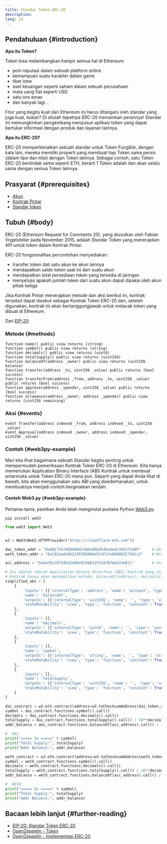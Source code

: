 ```yaml
---
title: Standar Token ERC-20
description:
lang: id
---
```


## Pendahuluan \{#introduction}

**Apa itu Token?**

Token bisa melambangkan hampir semua hal di Ethereum:

- poin reputasi dalam sebuah platform online
- kemampuan suatu karakter dalam game
- tiket lotre
- aset keuangan seperti saham dalam sebuah perusahaan
- mata uang fiat seperti USD
- satu ons emas
- dan banyak lagi...

Fitur yang begitu kuat dari Ethereum ini harus ditangani oleh standar yang juga kuat, bukan? Di situlah tepatnya ERC-20 memainkan perannya! Standar ini memungkinkan pengembang menyusun aplikasi token yang dapat bertukar informasi dengan produk dan layanan lainnya.

**Apa itu ERC-20?**

ERC-20 memperkenalkan sebuah standar untuk Token Fungible, dengan kata lain, mereka memiliki properti yang membuat tiap Token sama persis (dalam tipe dan nilai) dengan Token lainnya. Sebagai contoh, satu Token ERC-20 bertindak sama seperti ETH, berarti 1 Token adalah dan akan selalu sama dengan semua Token lainnya.

## Prasyarat \{#prerequisites}

- [Akun](/developers/docs/accounts)
- [Kontrak Pintar](/developers/docs/smart-contracts/)
- [Standar token](/developers/docs/standards/tokens/)

## Tubuh \{#body}

ERC-20 (Ethereum Request for Comments 20), yang diusulkan oleh Fabian Vogelsteller pada November 2015, adalah Standar Token yang menerapkan API untuk token dalam Kontrak Pintar.

ERC-20 fungsionalitas percontohan menyediakan:

- transfer token dati satu akun ke akun lainnya
- mendapatkan saldo token saat ini dari suatu akun
- mendapatkan total persediaan token yang tersedia di jaringan
- menyetujui apakah jumlah token dari suatu akun dapat dipakai oleh akun pihak ketiga

Jika Kontrak Pintar menerapkan metode dan aksi berikut ini, kontrak tersebut dapat disebut sebagai Kontrak Token ERC-20 dan, setelah digunakan, kontrak ini akan bertanggungjawab untuk melacak token yang dibuat di Ethereum.

Dari [EIP-20](https://eips.ethereum.org/EIPS/eip-20):

### Metode \{#methods}

```solidity
function name() public view returns (string)
function symbol() public view returns (string)
function decimals() public view returns (uint8)
function totalSupply() public view returns (uint256)
function balanceOf(address _owner) public view returns (uint256 balance)
function transfer(address _to, uint256 _value) public returns (bool success)
function transferFrom(address _from, address _to, uint256 _value) public returns (bool success)
function approve(address _spender, uint256 _value) public returns (bool success)
function allowance(address _owner, address _spender) public view returns (uint256 remaining)
```

### Aksi \{#events}

```solidity
event Transfer(address indexed _from, address indexed _to, uint256 _value)
event Approval(address indexed _owner, address indexed _spender, uint256 _value)
```

### Contoh \{#web3py-example}

Mari kita lihat bagaimana sebuah Standar begitu penting untuk mempermudah pemeriksaan Kontrak Token ERC-20 di Ethereum. Kita hanya memerlukan Application Binary Interface (ABI) Kontrak untuk membuat antarmuka untuk Token ERC-20 mana pun. Seperti yang dapat Anda lihat di bawah, kita akan menggunakan satu ABI yang disederhanakan, untuk membuatnya menjadi contoh bergesekan rendah.

#### Contoh Web3.py \{#web3py-example}

Pertama-tama, pastikan Anda telah menginstal pustaka Python [Web3.py](https://web3py.readthedocs.io/en/stable/quickstart.html#installation):

```
pip install web3
```

```python
from web3 import Web3


w3 = Web3(Web3.HTTPProvider("https://cloudflare-eth.com"))

dai_token_addr = "0x6B175474E89094C44Da98b954EedeAC495271d0F"     # DAI
weth_token_addr = "0xC02aaA39b223FE8D0A0e5C4F27eAD9083C756Cc2"    # Wrapped ether (WETH)

acc_address = "0xA478c2975Ab1Ea89e8196811F51A7B7Ade33eB11"        # Uniswap V2: DAI 2

# Ini adalah sebuah Application Binary Interface (ABI) Kontrak yang disederhanakan dari sebuah Kontrak Token ERC-20.
# Kontrak hanya akan menampilkan metode: balanceOf(address), decimals(), symbol() and totalSupply()
simplified_abi = [
    {
        'inputs': [{'internalType': 'address', 'name': 'account', 'type': 'address'}],
        'name': 'balanceOf',
        'outputs': [{'internalType': 'uint256', 'name': '', 'type': 'uint256'}],
        'stateMutability': 'view', 'type': 'function', 'constant': True
    },
    {
        'inputs': [],
        'name': 'decimals',
        'outputs': [{'internalType': 'uint8', 'name': '', 'type': 'uint8'}],
        'stateMutability': 'view', 'type': 'function', 'constant': True
    },
    {
        'inputs': [],
        'name': 'symbol',
        'outputs': [{'internalType': 'string', 'name': '', 'type': 'string'}],
        'stateMutability': 'view', 'type': 'function', 'constant': True
    },
    {
        'inputs': [],
        'name': 'totalSupply',
        'outputs': [{'internalType': 'uint256', 'name': '', 'type': 'uint256'}],
        'stateMutability': 'view', 'type': 'function', 'constant': True
    }
]

dai_contract = w3.eth.contract(address=w3.toChecksumAddress(dai_token_addr), abi=simplified_abi)
symbol = dai_contract.functions.symbol().call()
decimals = dai_contract.functions.decimals().call()
totalSupply = dai_contract.functions.totalSupply().call() / 10**decimals
addr_balance = dai_contract.functions.balanceOf(acc_address).call() / 10**decimals

#  DAI
print("===== %s =====" % symbol)
print("Total Supply:", totalSupply)
print("Addr Balance:", addr_balance)

weth_contract = w3.eth.contract(address=w3.toChecksumAddress(weth_token_addr), abi=simplified_abi)
symbol = weth_contract.functions.symbol().call()
decimals = weth_contract.functions.decimals().call()
totalSupply = weth_contract.functions.totalSupply().call() / 10**decimals
addr_balance = weth_contract.functions.balanceOf(acc_address).call() / 10**decimals

#  WETH
print("===== %s =====" % symbol)
print("Total Supply:", totalSupply)
print("Addr Balance:", addr_balance)
```

## Bacaan lebih lanjut \{#further-reading}

- [EIP-20: Standar Token ERC-20](https://eips.ethereum.org/EIPS/eip-20)
- [OpenZeppelin - Token](https://docs.openzeppelin.com/contracts/3.x/tokens#ERC20)
- [OpenZeppelin - Implementasi ERC-20](https://github.com/OpenZeppelin/openzeppelin-contracts/blob/master/contracts/token/ERC20/ERC20.sol)
